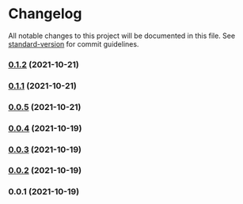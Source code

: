 # Changelog

All notable changes to this project will be documented in this file. See [standard-version](https://github.com/conventional-changelog/standard-version) for commit guidelines.

### [0.1.2](https://github.com/BETH-zhang/dark-mode-js/compare/v0.1.1...v0.1.2) (2021-10-21)

### [0.1.1](https://github.com/BETH-zhang/dark-mode-js/compare/v0.0.5...v0.1.1) (2021-10-21)

### [0.0.5](https://github.com/BETH-zhang/dark-mode-js/compare/v0.0.4...v0.0.5) (2021-10-21)

### [0.0.4](https://github.com/BETH-zhang/dark-mode-js/compare/v0.0.3...v0.0.4) (2021-10-19)

### [0.0.3](https://github.com/BETH-zhang/dark-mode-js/compare/v0.0.2...v0.0.3) (2021-10-19)

### [0.0.2](https://github.com/BETH-zhang/dark-mode-js/compare/v0.0.1...v0.0.2) (2021-10-19)

### 0.0.1 (2021-10-19)
